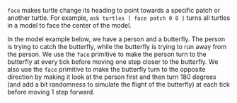 ﻿`face` makes turtle change its heading to point towards a specific patch or another turtle. For example,  `ask turtles [ face patch 0 0 ]`  turns all turtles in a model to face the center of the model. 



In the model example below, we have a person and a butterfly. The person is trying to catch the butterfly, while the butterfly is trying to run away from the person. We use the `face` primitive to make the person turn to the butterfly at every tick before moving one step closer to the butterfly. We also use the `face` primitive to make the butterfly turn to the opposite direction by making it look at the person first and then turn 180 degrees (and add a bit randomness to simulate the flight of the butterfly) at each tick before moving 1 step forward.

